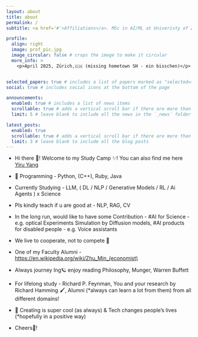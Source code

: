 ```yaml
---
layout: about
title: about
permalink: /
subtitle: <a href='#'>Affiliations</a>. MSc in AI/ML at Univeristy of Zürich, 🇨🇭

profile:
  align: right
  image: prof_pic.jpg
  image_circular: false # crops the image to make it circular
  more_info: >
    <p>April 2025, Zürich,🇨🇭 (missing hometown SH - ein bisschen)</p>


selected_papers: true # includes a list of papers marked as "selected={true}"
social: true # includes social icons at the bottom of the page

announcements:
  enabled: true # includes a list of news items
  scrollable: true # adds a vertical scroll bar if there are more than 3 news items
  limit: 5 # leave blank to include all the news in the `_news` folder

latest_posts:
  enabled: true
  scrollable: true # adds a vertical scroll bar if there are more than 3 new posts items
  limit: 3 # leave blank to include all the blog posts
---
```


- Hi there 👋! Welcome to my Study Camp ✨! You can also find me here [Yiru Yang](https://www.linkedin.com/in/yiru-yang-420ab1198/)

- 📍 Programming - Python, (C++), Ruby, Java

- Currently Studying - LLM, ( DL / NLP / Generative Models / RL / Ai Agents ) x Science

- Pls kindly teach if u are good at - NLP, RAG, CV

- In the long run, would like to have some Contribution - #AI for Science - e.g. optical Experiments Simulation by Diffusion models, #AI products for disabled people - e.g. Voice assistants 

- We live to cooperate, not to compete 🔭
- One of my Faculty Alumni - https://en.wikipedia.org/wiki/Zhu_Min_(economist)

- Always journey Ing🪐 enjoy reading Philosophy, Munger, Warren Buffett

- For lifelong study - Richard P. Feynman, You and your research by Richard Hamming 🖌️, Alumni (*always can learn a lot from them) from all different domains!

- 📍 Creating is super cool (as always) & Tech changes people’s lives (*hopefully in a positive way)
- Cheers🥂!



